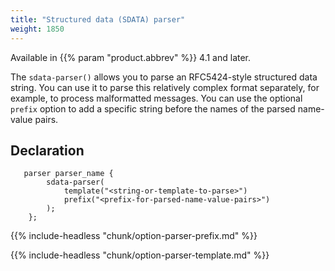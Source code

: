 ```yaml
---
title: "Structured data (SDATA) parser"
weight: 1850
---
```

<!-- This file is under the copyright of Axoflow, and licensed under Apache License 2.0, except for using the Axoflow and AxoSyslog trademarks. -->

Available in {{% param "product.abbrev" %}} 4.1 and later.

The `sdata-parser()` allows you to parse an RFC5424-style structured data string. You can use it to parse this relatively complex format separately, for example, to process malformatted messages. You can use the optional `prefix` option to add a specific string before the names of the parsed name-value pairs.

## Declaration

```shell
   parser parser_name {
        sdata-parser(
            template("<string-or-template-to-parse>")
            prefix("<prefix-for-parsed-name-value-pairs>")
        );
    };
```

{{% include-headless "chunk/option-parser-prefix.md" %}}

{{% include-headless "chunk/option-parser-template.md" %}}
